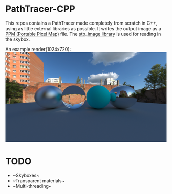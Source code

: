 # PathTracer-CPP
This repos contains a PathTracer made completely from scratch in C++, using as little external libraries as possible. It writes the output image as a [PPM (Portable Pixel Map)](https://en.wikipedia.org/wiki/Netpbm) file. The [stb_image library](https://github.com/nothings/stb) is used for reading in the skybox.

An example render(1024x720):
![mainImage](https://github.com/seudonym/PathTracer-CPP/blob/main/img/banner_refr_final.png)

# TODO
* ~Skyboxes~
* ~Transparent materials~
* ~Multi-threading~

